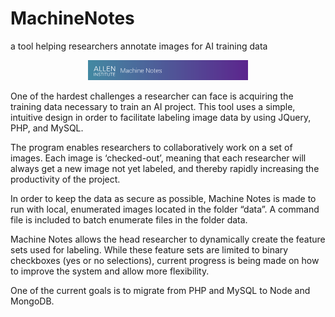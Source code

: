 # MachineNotes
a tool helping researchers annotate images for AI training data 

<p align="center">
  <img src="https://raw.githubusercontent.com/ald-ahmed/MachineNotes/master/hd.png" width="256" title="MachineNotes Logo">
</p>

One of the hardest challenges a researcher can face is acquiring the training data necessary to train an AI project. This tool uses a simple, intuitive design in order to facilitate labeling image data by using JQuery, PHP, and MySQL. 

The program enables researchers to collaboratively work on a set of images. Each image is ‘checked-out’, meaning that each researcher will always get a new image not yet labeled, and thereby rapidly increasing the productivity of the project. 

In order to keep the data as secure as possible, Machine Notes is made to run with local, enumerated images located in the folder “data”. A command file is included to batch enumerate files in the folder data. 

Machine Notes allows the head researcher to dynamically create the feature sets used for labeling. While these feature sets are limited to binary checkboxes (yes or no selections), current progress is being made on how to improve the system and allow more flexibility. 

One of the current goals is to migrate from PHP and MySQL to Node and MongoDB.  
